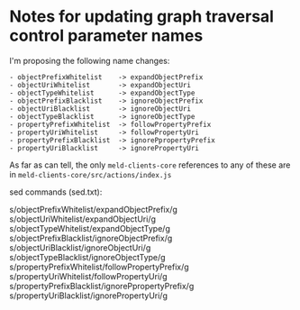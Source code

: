 # Notes for updating graph traversal control parameter names

I'm proposing the following name changes:

```
- objectPrefixWhitelist    -> expandObjectPrefix
- objectUriWhitelist       -> expandObjectUri
- objectTypeWhitelist      -> expandObjectType
- objectPrefixBlacklist    -> ignoreObjectPrefix
- objectUriBlacklist       -> ignoreObjectUri
- objectTypeBlacklist      -> ignoreObjectType
- propertyPrefixWhitelist  -> followPropertyPrefix
- propertyUriWhitelist     -> followPropertyUri
- propertyPrefixBlacklist  -> ignorePpropertyPrefix
- propertyUriBlacklist     -> ignorePropertyUri 
```

As far as can tell, the only `meld-clients-core` references to any of these are in `meld-clients-core/src/actions/index.js`

sed commands (sed.txt):


s/objectPrefixWhitelist/expandObjectPrefix/g
s/objectUriWhitelist/expandObjectUri/g
s/objectTypeWhitelist/expandObjectType/g
s/objectPrefixBlacklist/ignoreObjectPrefix/g
s/objectUriBlacklist/ignoreObjectUri/g
s/objectTypeBlacklist/ignoreObjectType/g
s/propertyPrefixWhitelist/followPropertyPrefix/g
s/propertyUriWhitelist/followPropertyUri/g
s/propertyPrefixBlacklist/ignorePpropertyPrefix/g
s/propertyUriBlacklist/ignorePropertyUri/g

